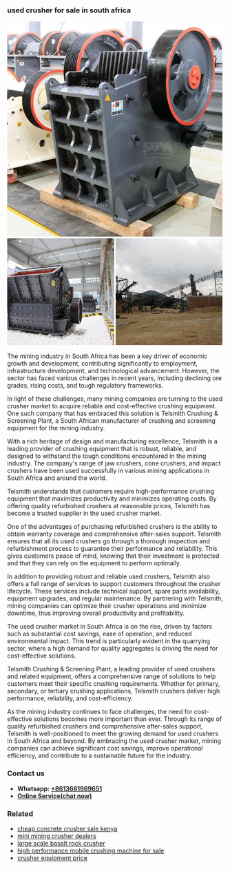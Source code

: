 <h3>used crusher for sale in south africa</h3><img src='1708663775.jpg' alt=''><p>The mining industry in South Africa has been a key driver of economic growth and development, contributing significantly to employment, infrastructure development, and technological advancement. However, the sector has faced various challenges in recent years, including declining ore grades, rising costs, and tough regulatory frameworks.</p><p>In light of these challenges, many mining companies are turning to the used crusher market to acquire reliable and cost-effective crushing equipment. One such company that has embraced this solution is Telsmith Crushing & Screening Plant, a South African manufacturer of crushing and screening equipment for the mining industry.</p><p>With a rich heritage of design and manufacturing excellence, Telsmith is a leading provider of crushing equipment that is robust, reliable, and designed to withstand the tough conditions encountered in the mining industry. The company's range of jaw crushers, cone crushers, and impact crushers have been used successfully in various mining applications in South Africa and around the world.</p><p>Telsmith understands that customers require high-performance crushing equipment that maximizes productivity and minimizes operating costs. By offering quality refurbished crushers at reasonable prices, Telsmith has become a trusted supplier in the used crusher market.</p><p>One of the advantages of purchasing refurbished crushers is the ability to obtain warranty coverage and comprehensive after-sales support. Telsmith ensures that all its used crushers go through a thorough inspection and refurbishment process to guarantee their performance and reliability. This gives customers peace of mind, knowing that their investment is protected and that they can rely on the equipment to perform optimally.</p><p>In addition to providing robust and reliable used crushers, Telsmith also offers a full range of services to support customers throughout the crusher lifecycle. These services include technical support, spare parts availability, equipment upgrades, and regular maintenance. By partnering with Telsmith, mining companies can optimize their crusher operations and minimize downtime, thus improving overall productivity and profitability.</p><p>The used crusher market in South Africa is on the rise, driven by factors such as substantial cost savings, ease of operation, and reduced environmental impact. This trend is particularly evident in the quarrying sector, where a high demand for quality aggregates is driving the need for cost-effective solutions.</p><p>Telsmith Crushing & Screening Plant, a leading provider of used crushers and related equipment, offers a comprehensive range of solutions to help customers meet their specific crushing requirements. Whether for primary, secondary, or tertiary crushing applications, Telsmith crushers deliver high performance, reliability, and cost-efficiency.</p><p>As the mining industry continues to face challenges, the need for cost-effective solutions becomes more important than ever. Through its range of quality refurbished crushers and comprehensive after-sales support, Telsmith is well-positioned to meet the growing demand for used crushers in South Africa and beyond. By embracing the used crusher market, mining companies can achieve significant cost savings, improve operational efficiency, and contribute to a sustainable future for the industry.</p><h3>Contact us</h3><ul><li><strong>Whatsapp:&nbsp;<a href="https://wa.me/8613661969651">+8613661969651</a></strong></li><li><a href="https://swt.shibang-china.com/?git&amp;zhl&amp;used crusher for sale in south africa"><strong>Online Service(chat now)</strong></a></li></ul><h3>Related</h3><ul><li><a href='cheap concrete crusher sale kenya.md'>cheap concrete crusher sale kenya</a></li><li><a href='mini mining crusher dealers.md'>mini mining crusher dealers</a></li><li><a href='large scale basalt rock crusher.md'>large scale basalt rock crusher</a></li><li><a href='high performance mobile crushing machine for sale.md'>high performance mobile crushing machine for sale</a></li><li><a href='crusher equipment price.md'>crusher equipment price</a></li></ul>